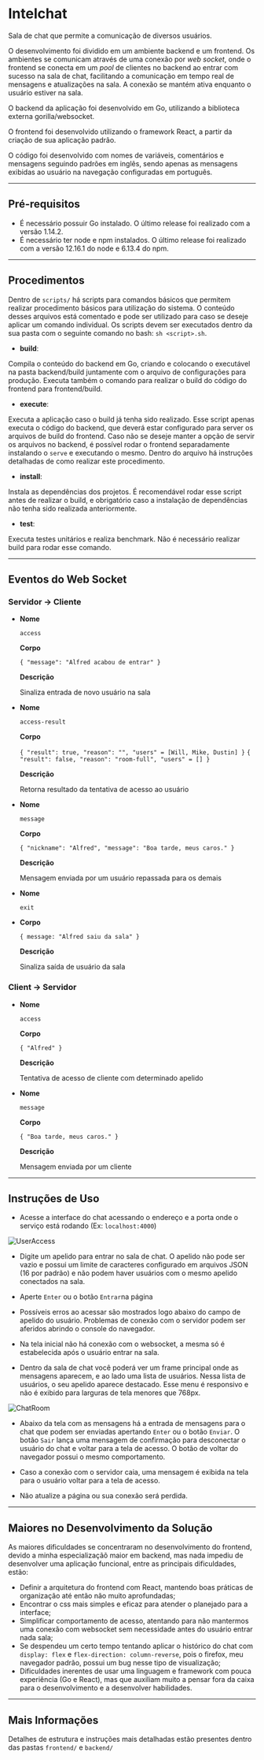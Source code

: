 # Intelchat

Sala de chat que permite a comunicação de diversos usuários.

O desenvolvimento foi dividido em um ambiente backend e um frontend. Os ambientes se comunicam através de uma conexão por *web socket*, onde o frontend se conecta em um *pool* de clientes no backend ao entrar com sucesso na sala de chat, facilitando a comunicação em tempo real de mensagens e atualizações na sala. A conexão se mantém ativa enquanto o usuário estiver na sala.

O backend da aplicação foi desenvolvido em Go, utilizando a biblioteca externa gorilla/websocket.

O frontend foi desenvolvido utilizando o framework React, a partir da criação de sua aplicação padrão.

O código foi desenvolvido com nomes de variáveis, comentários e mensagens seguindo padrões em inglês, sendo apenas as mensagens exibidas ao usuário na navegação configuradas em português.

----

## Pré-requisitos

* É necessário possuir Go instalado. O último release foi realizado com a versão 1.14.2.
* É necessário ter node e npm instalados. O último release foi realizado com a versão 12.16.1 do node e 6.13.4 do npm.

----

## Procedimentos

Dentro de `scripts/` há scripts para comandos básicos que permitem realizar procedimento básicos para utilização do sistema. O conteúdo desses arquivos está comentado e pode ser utilizado para caso se deseje aplicar um comando individual. Os scripts devem ser executados dentro da sua pasta com o seguinte comando no bash: `sh <script>.sh`.

* **build**:

Compila o conteúdo do backend em Go, criando e colocando o executável na pasta backend/build juntamente com o arquivo de configurações para produção. Executa também o comando para realizar o build do código do frontend para frontend/build.

* **execute**:

Executa a aplicação caso o build já tenha sido realizado. Esse script apenas executa o código do backend, que deverá estar configurado para server os arquivos de build do frontend. Caso não se deseje manter a opção de servir os arquivos no backend, é possível rodar o frontend separadamente instalando o `serve` e executando o mesmo. Dentro do arquivo há instruções detalhadas de como realizar este procedimento.

* **install**:

Instala as dependências dos projetos. É recomendável rodar esse script antes de realizar o build, e obrigatório caso a instalação de dependências não tenha sido realizada anteriormente.

* **test**:

Executa testes unitários e realiza benchmark. Não é necessário realizar build para rodar esse comando.

----

## Eventos do Web Socket

### Servidor -> Cliente

* **Nome**

  `access`

  **Corpo**

  `{ "message": "Alfred acabou de entrar" }`

  **Descrição**

  Sinaliza entrada de novo usuário na sala

* **Nome**

  `access-result`

  **Corpo**

  `{ "result": true, "reason": "", "users" = [Will, Mike, Dustin] }`
  `{ "result": false, "reason": "room-full", "users" = [] }`

  **Descrição**

  Retorna resultado da tentativa de acesso ao usuário

* **Nome**

  `message`

  **Corpo**

  `{ "nickname": "Alfred", "message": "Boa tarde, meus caros." }`

  **Descrição**

  Mensagem enviada por um usuário repassada para os demais

* **Nome**

  `exit`

* **Corpo**

  `{ message: "Alfred saiu da sala" }`

  **Descrição**

  Sinaliza saída de usuário da sala

  
### Client -> Servidor

* **Nome**

  `access`

  **Corpo**

  `{ "Alfred" }`

  **Descrição**

  Tentativa de acesso de cliente com determinado apelido

* **Nome**

  `message`

  **Corpo**

  `{ "Boa tarde, meus caros." }`

  **Descrição**

  Mensagem enviada por um cliente

----

## Instruções de Uso

* Acesse a interface do chat acessando o endereço e a porta onde o serviço está rodando (Ex: `localhost:4000`)

![UserAccess](https://user-images.githubusercontent.com/44649580/88800464-94c14500-d17e-11ea-9ab6-903eb9779f7a.png)

* Digite um apelido para entrar no sala de chat. O apelido não pode ser vazio e possui um limite de caracteres configurado em arquivos JSON (16 por padrão) e não podem haver usuários com o mesmo apelido conectados na sala.

* Aperte `Enter` ou o botão `Entrar`na página

* Possíveis erros ao acessar são mostrados logo abaixo do campo de apelido do usuário. Problemas de conexão com o servidor podem ser aferidos abrindo o console do navegador.

* Na tela inicial não há conexão com o websocket, a mesma só é estabelecida após o usuário entrar na sala.

* Dentro da sala de chat você poderá ver um frame principal onde as mensagens aparecem, e ao lado uma lista de usuários. Nessa lista de usuários, o seu apelido aparece destacado. Esse menu é responsivo e não é exibido para larguras de tela menores que 768px.

![ChatRoom](https://user-images.githubusercontent.com/44649580/88800657-e1a51b80-d17e-11ea-98cc-096c02c3f595.png)

* Abaixo da tela com as mensagens há a entrada de mensagens para o chat que podem ser enviadas apertando `Enter` ou o botão `Enviar`. O botão `Sair` lança uma mensagem de confirmação para desconectar o usuário do chat e voltar para a tela de acesso. O botão de voltar do navegador possui o mesmo comportamento.

* Caso a conexão com o servidor caia, uma mensagem é exibida na tela para o usuário voltar para a tela de acesso.

* Não atualize a página ou sua conexão será perdida.

----

## Maiores no Desenvolvimento da Solução

As maiores dificuldades se concentraram no desenvolvimento do frontend, devido a minha especializaçãõ maior em backend, mas nada impediu de desenvolver uma aplicação funcional, entre as principais dificuldades, estão:

  - Definir a arquitetura do frontend com React, mantendo boas práticas de organização até então não muito aprofundadas;
  - Encontrar o css mais simples e eficaz para atender o planejado para a interface;
  - Simplificar comportamento de acesso, atentando para não mantermos uma conexão com websocket sem necessidade antes do usuário entrar nada sala;
  - Se despendeu um certo tempo tentando aplicar o histórico do chat com `display: flex` e `flex-direction: column-reverse`, pois o firefox, meu navegador padrão, possui um bug nesse tipo de visualização;
  - Dificuldades inerentes de usar uma linguagem e framework com pouca experiência (Go e React), mas que auxiliam muito a pensar fora da caixa para o desenvolvimento e a desenvolver habilidades.

----

## Mais Informações

Detalhes de estrutura e instruções mais detalhadas estão presentes dentro das pastas `frontend/` e `backend/`
